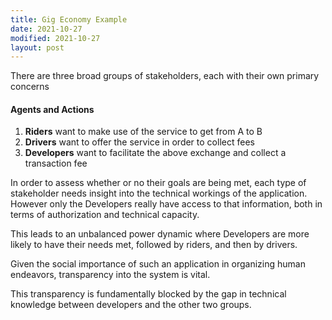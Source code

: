 ```yaml
---
title: Gig Economy Example
date: 2021-10-27
modified: 2021-10-27
layout: post
---
```


There are three broad groups of stakeholders, each with their own primary concerns

#### Agents and Actions

1. **Riders** want to make use of the service to get from A to B
2. **Drivers** want to offer the service in order to collect fees
3. **Developers** want to facilitate the above exchange and collect a transaction fee

In order to assess whether or no their goals are being met, each type of stakeholder needs insight into the technical workings of the application. However only the Developers really have access to that information, both in terms of authorization and technical capacity.

This leads to an unbalanced power dynamic where Developers are more likely to have their needs met, followed by riders, and then by drivers.

Given the social importance of such an application in organizing human endeavors, transparency into the system is vital.

This transparency is fundamentally blocked by the gap in technical knowledge between developers and the other two groups.